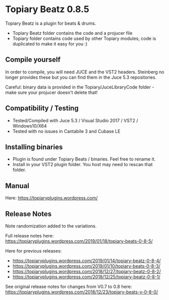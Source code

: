 # Topiary Beatz 0.8.5

Topiary Beatz is a plugin for beats & drums.

* Topiary Beatz folder contains the code and a projucer file
* Topiary folder contains code used by other Topiary modules; code is duplicated to make it easy for you :)

## Compile yourself

In order to compile, you will need JUCE and the VST2 headers. Steinberg no longer provides these but you can find them in the Juce 5.3 repositories.

Careful: binary data is provided in the Topiary/JuceLibraryCode folder - make sure your projucer doesn't delete that!

## Compatibility / Testing

* Tested/Compiled with Juce 5.3 / Visual Studio 2017 / VST2 / Windows10/X64
* Tested with no issues in Cantabile 3 and Cubase LE

## Installing binaries

* Plugin is found under Topiary Beats / binaries.  Feel free to rename it.
* Install in your VST2 plugin folder.  You host may need to rescan that folder.

## Manual

Here: https://topiaryplugins.wordpress.com/

## Release Notes

Note randomization added to the variations.

Full release notes here: https://topiaryplugins.wordpress.com/2019/01/18/topiary-beats-0-8-5/

Here for previous releases:
* https://topiaryplugins.wordpress.com/2019/01/14/topiary-beatz-0-8-4/
* https://topiaryplugins.wordpress.com/2019/01/10/topiary-beats-0-8-3/
* https://topiaryplugins.wordpress.com/2018/12/27/topiary-beatz-0-8-2/
* https://topiaryplugins.wordpress.com/2018/12/25/topiary-beatz-0-8-1/

See original release notes for changes from V0.7 to 0.8 here: https://topiaryplugins.wordpress.com/2018/12/23/topiary-beats-v-0-8-0/
